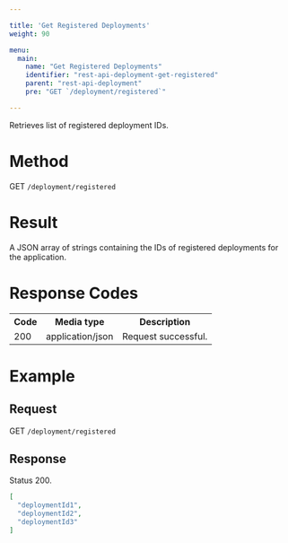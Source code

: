 ```yaml
---

title: 'Get Registered Deployments'
weight: 90

menu:
  main:
    name: "Get Registered Deployments"
    identifier: "rest-api-deployment-get-registered"
    parent: "rest-api-deployment"
    pre: "GET `/deployment/registered`"

---
```



Retrieves list of registered deployment IDs.


# Method

GET `/deployment/registered`

# Result

A JSON array of strings containing the IDs of registered deployments for the application.

# Response Codes

<table class="table table-striped">
  <tr>
    <th>Code</th>
    <th>Media type</th>
    <th>Description</th>
  </tr>
  <tr>
    <td>200</td>
    <td>application/json</td>
    <td>Request successful.</td>
  </tr>
</table>


# Example

## Request

GET `/deployment/registered`

## Response

Status 200.

```json
[
  "deploymentId1",
  "deploymentId2",
  "deploymentId3"
]
```

